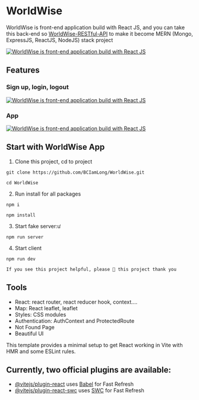 # WorldWise

WorldWise is front-end application build with React JS, and you can take this back-end so [WorldWise-RESTful-API](https://github.com/BCIamLong/WorldWise-RESTful-API) to make it become MERN (Mongo, ExpressJS, ReactJS, NodeJS) stack project

[![WorldWise is front-end application build with React JS](https://i.ibb.co/fFqkM6w/worldwise-1.png)](https://github.com/BCIamLong/WorldWise)

## Features

### Sign up, login, logout

[![WorldWise is front-end application build with React JS](https://i.ibb.co/wc927mH/login.png)](https://github.com/BCIamLong/WorldWise)

### App

[![WorldWise is front-end application build with React JS](https://i.ibb.co/0YqybM3/app.png)](https://github.com/BCIamLong/WorldWise)

## Start with WorldWise App

1. Clone this project, cd to project

```
git clone https://github.com/BCIamLong/WorldWise.git

cd WorldWise
```

2. Run install for all packages

```
npm i

npm install
```

3. Start fake server:ư

```
npm run server
```

4. Start client

```
npm run dev
```

```
If you see this project helpful, please 🌟 this project thank you
```

## Tools

- React: react router, react reducer hook, context....
- Map: React leaflet, leaflet
- Styles: CSS modules
- Authentication: AuthContext and ProtectedRoute
- Not Found Page
- Beautiful UI

This template provides a minimal setup to get React working in Vite with HMR and some ESLint rules.

## Currently, two official plugins are available:

- [@vitejs/plugin-react](https://github.com/vitejs/vite-plugin-react/blob/main/packages/plugin-react/README.md) uses [Babel](https://babeljs.io/) for Fast Refresh
- [@vitejs/plugin-react-swc](https://github.com/vitejs/vite-plugin-react-swc) uses [SWC](https://swc.rs/) for Fast Refresh
